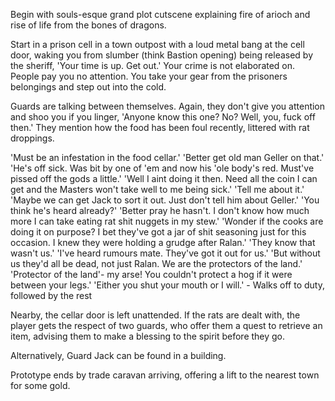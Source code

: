 Begin with souls-esque grand plot cutscene explaining fire of arioch and rise of life from the bones of dragons.

Start in a prison cell in a town outpost with a loud metal bang at the cell door, waking you from slumber (think Bastion opening) being released by the sheriff, 'Your time is up. Get out.' Your crime is not elaborated on. People pay you no attention. You take your gear from the prisoners belongings and step out into the cold.

Guards are talking between themselves. Again, they don't give you attention and shoo you if you linger, 'Anyone know this one? No? Well, you, fuck off then.' They mention how the food has been foul recently, littered with rat droppings.

'Must be an infestation in the food cellar.'
'Better get old man Geller on that.'
'He's off sick. Was bit by one of 'em and now his 'ole body's red. Must've pissed off the gods a little.'
'Well I aint doing it then. Need all the coin I can get and the Masters won't take well to me being sick.'
'Tell me about it.'
'Maybe we can get Jack to sort it out. Just don't tell him about Geller.'
'You think he's heard already?'
'Better pray he hasn't. I don't know how much more I can take eating rat shit nuggets in my stew.'
'Wonder if the cooks are doing it on purpose? I bet they've got a jar of shit seasoning just for this occasion. I knew they were holding a grudge after Ralan.'
'They know that wasn't us.'
'I've heard rumours mate. They've got it out for us.'
'But without us they'd all be dead, not just Ralan. We are the protectors of the land.'
'Protector of the land'- my arse! You couldn't protect a hog if it were between your legs.'
'Either you shut your mouth or I will.' - Walks off to duty, followed by the rest

Nearby, the cellar door is left unattended. If the rats are dealt with, the player gets the respect of two guards, who offer them a quest to retrieve an item, advising them to make a blessing to the spirit before they go.

Alternatively, Guard Jack can be found in a building.

Prototype ends by trade caravan arriving, offering a lift to the nearest town for some gold.
